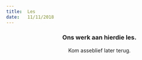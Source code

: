 ```yaml
---
title:  Les
date:   11/11/2018
---
```


### <center>Ons werk aan hierdie les.</center>
<center>Kom asseblief later terug.</center>